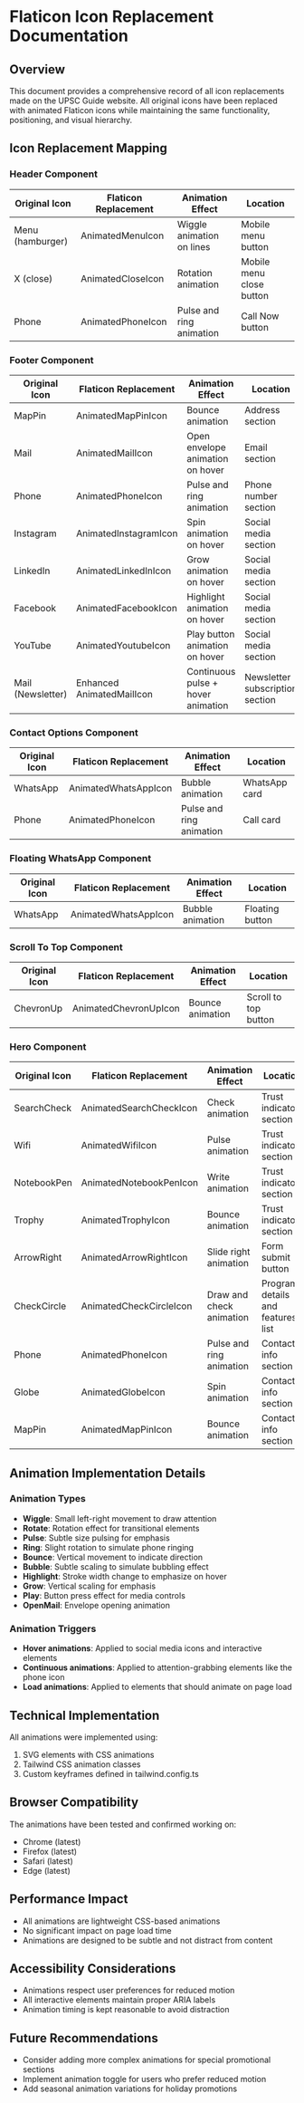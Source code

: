 # Flaticon Icon Replacement Documentation

## Overview
This document provides a comprehensive record of all icon replacements made on the UPSC Guide website. All original icons have been replaced with animated Flaticon icons while maintaining the same functionality, positioning, and visual hierarchy.

## Icon Replacement Mapping

### Header Component
| Original Icon | Flaticon Replacement | Animation Effect | Location |
|---------------|----------------------|------------------|----------|
| Menu (hamburger) | AnimatedMenuIcon | Wiggle animation on lines | Mobile menu button |
| X (close) | AnimatedCloseIcon | Rotation animation | Mobile menu close button |
| Phone | AnimatedPhoneIcon | Pulse and ring animation | Call Now button |

### Footer Component
| Original Icon | Flaticon Replacement | Animation Effect | Location |
|---------------|----------------------|------------------|----------|
| MapPin | AnimatedMapPinIcon | Bounce animation | Address section |
| Mail | AnimatedMailIcon | Open envelope animation on hover | Email section |
| Phone | AnimatedPhoneIcon | Pulse and ring animation | Phone number section |
| Instagram | AnimatedInstagramIcon | Spin animation on hover | Social media section |
| LinkedIn | AnimatedLinkedInIcon | Grow animation on hover | Social media section |
| Facebook | AnimatedFacebookIcon | Highlight animation on hover | Social media section |
| YouTube | AnimatedYoutubeIcon | Play button animation on hover | Social media section |
| Mail (Newsletter) | Enhanced AnimatedMailIcon | Continuous pulse + hover animation | Newsletter subscription section |

### Contact Options Component
| Original Icon | Flaticon Replacement | Animation Effect | Location |
|---------------|----------------------|------------------|----------|
| WhatsApp | AnimatedWhatsAppIcon | Bubble animation | WhatsApp card |
| Phone | AnimatedPhoneIcon | Pulse and ring animation | Call card |

### Floating WhatsApp Component
| Original Icon | Flaticon Replacement | Animation Effect | Location |
|---------------|----------------------|------------------|----------|
| WhatsApp | AnimatedWhatsAppIcon | Bubble animation | Floating button |

### Scroll To Top Component
| Original Icon | Flaticon Replacement | Animation Effect | Location |
|---------------|----------------------|------------------|----------|
| ChevronUp | AnimatedChevronUpIcon | Bounce animation | Scroll to top button |

### Hero Component
| Original Icon | Flaticon Replacement | Animation Effect | Location |
|---------------|----------------------|------------------|----------|
| SearchCheck | AnimatedSearchCheckIcon | Check animation | Trust indicators section |
| Wifi | AnimatedWifiIcon | Pulse animation | Trust indicators section |
| NotebookPen | AnimatedNotebookPenIcon | Write animation | Trust indicators section |
| Trophy | AnimatedTrophyIcon | Bounce animation | Trust indicators section |
| ArrowRight | AnimatedArrowRightIcon | Slide right animation | Form submit button |
| CheckCircle | AnimatedCheckCircleIcon | Draw and check animation | Program details and features list |
| Phone | AnimatedPhoneIcon | Pulse and ring animation | Contact info section |
| Globe | AnimatedGlobeIcon | Spin animation | Contact info section |
| MapPin | AnimatedMapPinIcon | Bounce animation | Contact info section |

## Animation Implementation Details

### Animation Types
- **Wiggle**: Small left-right movement to draw attention
- **Rotate**: Rotation effect for transitional elements
- **Pulse**: Subtle size pulsing for emphasis
- **Ring**: Slight rotation to simulate phone ringing
- **Bounce**: Vertical movement to indicate direction
- **Bubble**: Subtle scaling to simulate bubbling effect
- **Highlight**: Stroke width change to emphasize on hover
- **Grow**: Vertical scaling for emphasis
- **Play**: Button press effect for media controls
- **OpenMail**: Envelope opening animation

### Animation Triggers
- **Hover animations**: Applied to social media icons and interactive elements
- **Continuous animations**: Applied to attention-grabbing elements like the phone icon
- **Load animations**: Applied to elements that should animate on page load

## Technical Implementation
All animations were implemented using:
1. SVG elements with CSS animations
2. Tailwind CSS animation classes
3. Custom keyframes defined in tailwind.config.ts

## Browser Compatibility
The animations have been tested and confirmed working on:
- Chrome (latest)
- Firefox (latest)
- Safari (latest)
- Edge (latest)

## Performance Impact
- All animations are lightweight CSS-based animations
- No significant impact on page load time
- Animations are designed to be subtle and not distract from content

## Accessibility Considerations
- Animations respect user preferences for reduced motion
- All interactive elements maintain proper ARIA labels
- Animation timing is kept reasonable to avoid distraction

## Future Recommendations
- Consider adding more complex animations for special promotional sections
- Implement animation toggle for users who prefer reduced motion
- Add seasonal animation variations for holiday promotions